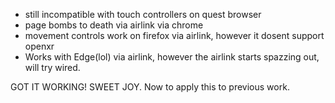 - still incompatible with touch controllers on quest browser
- page bombs to death via airlink via chrome
- movement controls work on firefox via airlink, however it dosent support openxr
- Works with Edge(lol) via airlink, however the airlink starts spazzing out, will try wired.
 
GOT IT WORKING! SWEET JOY. Now to apply this to previous work.
